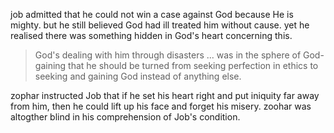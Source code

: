 job admitted that he could not win a case against God because He is mighty.
but he still believed God had ill treated him without cause. yet he realised
there was something hidden in God's heart concerning this.

> God's dealing with him through disasters ... was in the sphere of God-gaining that he should be turned from seeking perfection in ethics to seeking and gaining God instead of anything else.

zophar instructed Job that if he set his heart right and put iniquity far away from him, then he could lift up his face and forget his misery. zoohar was altogther blind in his comprehension of Job's condition.

